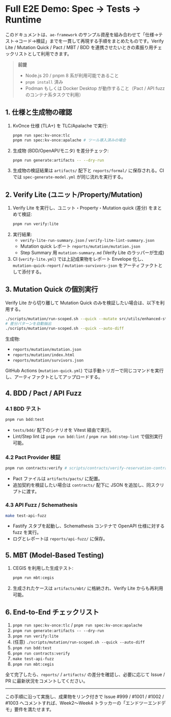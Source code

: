 # Full E2E Demo: Spec → Tests → Runtime

このドキュメントは、`ae-framework` のサンプル資産を組み合わせて「仕様→テスト→コード→検証」までを一貫して再現する手順をまとめたものです。Verify Lite / Mutation Quick / Pact / MBT / BDD を連携させたいときの素振り用チェックリストとして利用できます。

> **前提**
> - Node.js 20 / pnpm 8 系が利用可能であること
> - `pnpm install` 済み
> - Podman もしくは Docker Desktop が動作すること（Pact / API fuzz のコンテナ系タスクで利用）

## 1. 仕様と生成物の確認

1. KvOnce 仕様 (TLA+) を TLC/Apalache で実行:
   ```bash
   pnpm run spec:kv-once:tlc
   pnpm run spec:kv-once:apalache # ツール導入済みの場合
   ```
2. 生成物 (BDD/OpenAPI/モニタ) を差分チェック:
   ```bash
   pnpm run generate:artifacts -- --dry-run
   ```
3. 生成物の検証結果は `artifacts/` 配下と `reports/formal/` に保存される。CI では `spec-generate-model.yml` が同じ流れを実行する。

## 2. Verify Lite (ユニット/Property/Mutation)

1. Verify Lite を実行し、ユニット・Property・Mutation quick (差分) をまとめて検証:
   ```bash
   pnpm run verify:lite
   ```
2. 実行結果:
   - `verify-lite-run-summary.json` / `verify-lite-lint-summary.json`
   - Mutation quick レポート `reports/mutation/mutation.json`
   - Step Summary 用 `mutation-summary.md` (Verify Lite のラッパーが生成)
3. CI (`verify-lite.yml`) では上記成果物をレポート Envelope 化し、`mutation-quick-report` / `mutation-survivors-json` をアーティファクトとして添付する。

## 3. Mutation Quick の個別実行

Verify Lite から切り離して Mutation Quick のみを検証したい場合は、以下を利用する。

```bash
./scripts/mutation/run-scoped.sh --quick --mutate src/utils/enhanced-state-manager.ts
# 差分パターンを自動抽出
./scripts/mutation/run-scoped.sh --quick --auto-diff
```

生成物:
- `reports/mutation/mutation.json`
- `reports/mutation/index.html`
- `reports/mutation/survivors.json`

GitHub Actions (`mutation-quick.yml`) では手動トリガーで同じコマンドを実行し、アーティファクトとしてアップロードする。

## 4. BDD / Pact / API Fuzz

### 4.1 BDD テスト
```bash
pnpm run bdd:test
```
- `tests/bdd/` 配下のシナリオを Vitest 経由で実行。
- Lint/Step lint は `pnpm run bdd:lint` / `pnpm run bdd:step-lint` で個別実行可能。

### 4.2 Pact Provider 検証
```bash
pnpm run contracts:verify # scripts/contracts/verify-reservation-contract.ts
```
- Pact ファイルは `artifacts/pacts/` に配置。
- 追加契約を検証したい場合は `contracts/` 配下に JSON を追加し、同スクリプトに渡す。

### 4.3 API Fuzz / Schemathesis
```bash
make test-api-fuzz
```
- Fastify スタブを起動し、Schemathesis コンテナで OpenAPI 仕様に対する fuzz を実行。
- ログとレポートは `reports/api-fuzz/` に保存。

## 5. MBT (Model-Based Testing)

1. CEGIS を利用した生成テスト:
   ```bash
   pnpm run mbt:cegis
   ```
2. 生成されたケースは `artifacts/mbt/` に格納され、Verify Lite からも再利用可能。

## 6. End-to-End チェックリスト

1. `pnpm run spec:kv-once:tlc` / `pnpm run spec:kv-once:apalache`
2. `pnpm run generate:artifacts -- --dry-run`
3. `pnpm run verify:lite`
4. (任意) `./scripts/mutation/run-scoped.sh --quick --auto-diff`
5. `pnpm run bdd:test`
6. `pnpm run contracts:verify`
7. `make test-api-fuzz`
8. `pnpm run mbt:cegis`

全て完了したら、`reports/` / `artifacts/` の差分を確認し、必要に応じて Issue / PR に最新状況をコメントしてください。

---

この手順に沿って実施し、成果物をリンク付きで Issue #999 / #1001 / #1002 / #1003 へコメントすれば、Week2〜Week4 トラッカーの「エンドツーエンドデモ」要件を満たせます。
